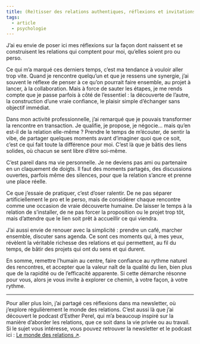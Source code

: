 ```yaml
---
title: (Re)tisser des relations authentiques, réflexions et invitations
tags:
  - article
  - psychologie
---
```


J’ai eu envie de poser ici mes réflexions sur la façon dont naissent et se construisent les relations qui comptent pour moi, qu’elles soient pro ou perso.

Ce qui m’a marqué ces derniers temps, c’est ma tendance à vouloir aller trop vite. Quand je rencontre quelqu’un et que je ressens une synergie, j’ai souvent le réflexe de penser à ce qu’on pourrait faire ensemble, au projet à lancer, à la collaboration. Mais à force de sauter les étapes, je me rends compte que je passe parfois à côté de l’essentiel : la découverte de l’autre, la construction d’une vraie confiance, le plaisir simple d’échanger sans objectif immédiat.

Dans mon activité professionnelle, j’ai remarqué que je pouvais transformer la rencontre en transaction. Je qualifie, je propose, je négocie… mais qu’en est-il de la relation elle-même ? Prendre le temps de m’écouter, de sentir la vibe, de partager quelques moments avant d’imaginer quoi que ce soit, c’est ce qui fait toute la différence pour moi. C’est là que je bâtis des liens solides, où chacun se sent libre d’être soi-même.

C’est pareil dans ma vie personnelle. Je ne deviens pas ami ou partenaire en un claquement de doigts. Il faut des moments partagés, des discussions ouvertes, parfois même des silences, pour que la relation s’ancre et prenne une place réelle.

Ce que j’essaie de pratiquer, c’est d’oser ralentir. De ne pas séparer artificiellement le pro et le perso, mais de considérer chaque rencontre comme une occasion de vraie découverte humaine. De laisser le temps à la relation de s’installer, de ne pas forcer la proposition ou le projet trop tôt, mais d’attendre que le lien soit prêt à accueillir ce qui viendra.

J’ai aussi envie de renouer avec la simplicité : prendre un café, marcher ensemble, discuter sans agenda. Ce sont ces moments qui, à mes yeux, révèlent la véritable richesse des relations et qui permettent, au fil du temps, de bâtir des projets qui ont du sens et qui durent.

En somme, remettre l’humain au centre, faire confiance au rythme naturel des rencontres, et accepter que la valeur naît de la qualité du lien, bien plus que de la rapidité ou de l’efficacité apparente. Si cette démarche résonne pour vous, alors je vous invite à explorer ce chemin, à votre façon, à votre rythme.

---

Pour aller plus loin, j’ai partagé ces réflexions dans ma newsletter, où j’explore régulièrement le monde des relations. C’est aussi là que j’ai découvert le podcast d’Esther Perel, qui m’a beaucoup inspiré sur la manière d’aborder les relations, que ce soit dans la vie privée ou au travail. Si le sujet vous intéresse, vous pouvez retrouver la newsletter et le podcast ici : [Le monde des relations ↗](https://open.substack.com/pub/liut/p/le-monde-des-relations).